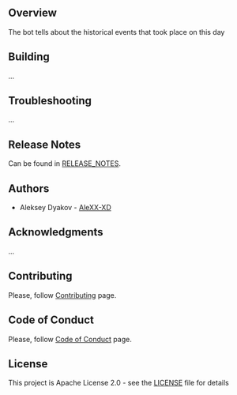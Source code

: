 ## Overview
The bot tells about the historical events that took place on this day

## Building
...

## Troubleshooting
...

## Release Notes
Can be found in [RELEASE_NOTES](RELEASE_NOTES.md).

## Authors
* Aleksey Dyakov - [AleXX-XD](https://github.com/AleXX-XD)

## Acknowledgments
...

## Contributing
Please, follow [Contributing](CONTRIBUTING.md) page.

## Code of Conduct
Please, follow [Code of Conduct](CODE_OF_CONDUCT.md) page.

## License
This project is Apache License 2.0 - see the [LICENSE](LICENSE) file for details
